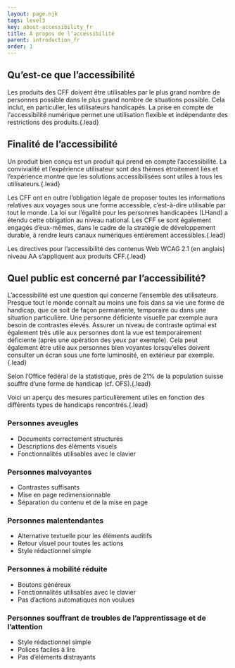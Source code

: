```yaml
---
layout: page.njk
tags: level3
key: about-accessibility_fr
title: À propos de l’accessibilité
parent: introduction_fr
order: 1
---
```


## Qu’est-ce que l’accessibilité
Les produits des CFF doivent être utilisables par le plus grand nombre de personnes possible dans le plus grand nombre de situations possible. Cela inclut, en particulier, les utilisateurs handicapés. La prise en compte de l'accessibilité numérique permet une utilisation flexible et indépendante des restrictions des produits.{.lead}

## Finalité de l’accessibilité
Un produit bien conçu est un produit qui prend en compte l’accessibilité. La convivialité et l’expérience utilisateur sont des thèmes étroitement liés et l’expérience montre que les solutions accessibilisées sont utiles à tous les utilisateurs.{.lead}

Les CFF ont en outre l’obligation légale de proposer toutes les informations relatives aux voyages sous une forme accessible, c’est-à-dire utilisable par tout le monde. La  <sbb-link variant="inline" type="button" target="_blank" href="https://www.admin.ch/opc/fr/classified-compilation/20002658/index.html">loi sur l’égalité pour les personnes handicapées</sbb-link> (LHand) a étendu cette obligation au niveau national. Les CFF se sont également engagés d’eux-mêmes, dans le cadre de la  <sbb-link variant="inline" type="button" target="_blank" href="https://company.sbb.ch/fr/entreprise/responsabilites/developpement-durable/engagement-developpement-durable.html">stratégie de développement durable</sbb-link>, à rendre leurs canaux numériques entièrement accessibles.{.lead}

Les directives pour l’accessibilité des contenus Web <sbb-link variant="inline" type="button" target="_blank" href="https://www.w3.org/TR/WCAG21">WCAG 2.1</sbb-link> (en anglais) niveau AA s’appliquent aux produits CFF.{.lead}

## Quel public est concerné par l’accessibilité?
L’accessibilité est une question qui concerne l’ensemble des utilisateurs. Presque tout le monde connaît au moins une fois dans sa vie une forme de handicap, que ce soit de façon permanente, temporaire ou dans une situation particulière. Une personne déficiente visuelle par exemple aura besoin de contrastes élevés. Assurer un niveau de contraste optimal est également très utile aux personnes dont la vue est temporairement déficiente (après une opération des yeux par exemple). Cela peut également être utile aux personnes bien voyantes lorsqu’elles doivent consulter un écran sous une forte luminosité, en extérieur par exemple.{.lead}

Selon l’Office fédéral de la statistique, près de <sbb-link variant="inline" type="button" target="_blank" href="https://www.bfs.admin.ch/bfs/fr/home/statistiques/situation-economique-sociale-population/egalite-personnes-handicapees/handicapees.html">21% de la population suisse</sbb-link> souffre d’une forme de handicap (cf. OFS).{.lead}

Voici un aperçu des mesures particulièrement utiles en fonction des différents types de handicaps rencontrés.{.lead}

### Personnes aveugles
* Documents correctement structurés
* Descriptions des éléments visuels
* Fonctionnalités utilisables avec le clavier 

### Personnes malvoyantes
* Contrastes suffisants
* Mise en page redimensionnable
* Séparation du contenu et de la mise en page

### Personnes malentendantes
* Alternative textuelle pour les éléments auditifs
* Retour visuel pour toutes les actions
* Style rédactionnel simple

### Personnes à mobilité réduite
* Boutons généreux
* Fonctionnalités utilisables avec le clavier
* Pas d’actions automatiques non voulues

### Personnes souffrant de troubles de l’apprentissage et de l’attention
* Style rédactionnel simple
* Polices faciles à lire
* Pas d’éléments distrayants